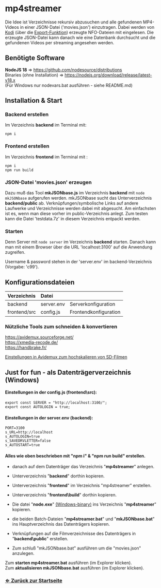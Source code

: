 # mp4streamer
Die Idee ist Verzeichnisse rekursiv abzusuchen und alle gefundenen MP4-Videos in einer JSON-Datei ('movies.json') einzutragen. Dabei werden von [Kodi](https://kodi.tv/) (über die [Export-Funktion](https://kodi.wiki/view/Import-export_library/Video)) erzeugte NFO-Dateien mit eingelesen. Die erzeugte JSON-Datei kann danach wie eine Datenbank durchsucht und die gefundenen Videos per streaming angesehen werden. 

## Benötigte Software
**NodeJS 18** => https://github.com/nodesource/distributions \
Binaries (ohne Installation) => https://nodejs.org/download/release/latest-v18.x \
(Für Windows nur nodevars.bat ausführen - siehe README.md)

## Installation & Start
### Backend erstellen
Im Verzeichnis **backend** im Terminal mit:
```
npm i
```
### Frontend erstellen
Im Verzeichnis **frontend** im Terminal mit :
```
npm i
npm run build
```
### JSON-Datei 'movies.json' erzeugen
Dazu muß das Tool **mkJSONbase.js** im Verzeichnis **backend** mit `node mkJSONbase` aufgerufen werden. mkJSONbase sucht das Unterverzeichnis **backend/public** ab. Verknüpfungen/symbolische Links auf andere Laufwerke und Verzeichnisse werden dabei mit abgesucht. Am einfachsten ist es, wenn man diese vorher im public-Verzeichnis anlegt.
Zum testen kann die Datei 'testdata.7z' in diesem Verzeichnis entpackt werden.

### Starten
Denn Server mit `node server` im Verzeichnis **backend** starten.
Danach kann man mit einem Browser über die URL 'localhost:3100'
auf die Anwendung zugreifen.

Username & password stehen in der 'server.env' im backend-Verzeichnis (Vorgabe: 'c99').
## Konfigurationsdateien
| Verzeichnis  |Datei   |   |
| :------------ | :------------ | :------------ |
|  backend | server.env  | Serverkonfiguration
|  frontend/src | config.js | Frontendkonfiguration

### Nützliche Tools zum schneiden & konvertieren
https://avidemux.sourceforge.net/ \
https://xmedia-recode.de/ \
https://handbrake.fr/ 

[Einstellungen in Avidemux zum hochskalieren von SD-Filmen](https://github.com/GreenBerrys/GreenBerrys.github.io/tree/master/xAvidemuxCFG/avidemux.html)


## Just for fun - als Datenträgerverzeichnis (Windows)

#### Einstellungen in der config.js (frontend\src):
```
export const SERVER = "http://localhost:3100/";
export const AUTOLOGIN = true;
```
#### Einstellungen in der **server.env** (backend):
```
PORT=3100
s_URL=http://localhost
s_AUTOLOGIN=true
s_SAVEDRVLETTER=false
s_AUTOSTART=true
```
#### Alles wie oben beschrieben mit "npm i" & "npm run build" erstellen.

- danach auf dem Datenträger das Verzeichnis "**mp4streamer**" anlegen.
- Unterverzeichnis "**backend**" dorthin kopieren.
- Unterverzeichnis "**frontend**" im Verzeichnis "mp4streamer" erstellen.
- Unterverzeichnis "**frontend\build**" dorthin kopieren.
- Die datei "**node.exe**" [(Windows-binary)](https://nodejs.org/download/release/latest-v18.x ) ins Verzeichnis "**mp4streamer**" kopieren.
- die beiden Batch-Dateien "**mp4streamer.bat**" und "**mkJSONbase.bat**"
  ins Hauptverzeichnis das Datenträgers kopieren.

- Verknüpfungen auf die Filmverzeichnisse des Datenträgers
  in "**backend\public**" erstellen.
	
- Zum schluß "mkJSONbase.bat" ausführen um die "movies.json" anzulegen.

Zum **starten mp4streamer.bat** ausführen (im Explorer klicken). \
Zum **aktualisieren mkJSONbase.bat** ausführen (im Explorer klicken).

### [&lArr;&nbsp;Zur&uuml;ck zur Startseite](http://greenberrys.github.io)

